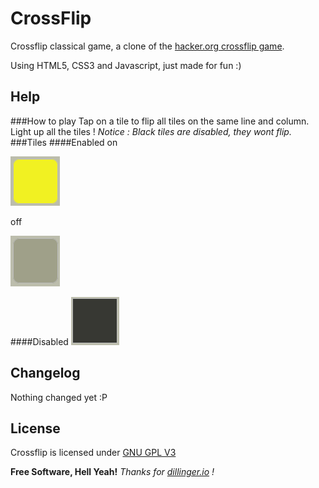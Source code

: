 CrossFlip
=========

Crossflip classical game, a clone of the [hacker.org crossflip game][hacker.org].

Using HTML5, CSS3 and Javascript, just made for fun :)

Help
----
###How to play
Tap on a tile to flip all tiles on the same line and column.
Light up all the tiles !
*Notice : Black tiles are disabled, they wont flip.*
###Tiles
####Enabled
on

![on tile][ontile]

off

![off tile][offtile]

####Disabled
![disabled tile][distile]

Changelog
---------
Nothing changed yet :P

License
-------
Crossflip is licensed under [GNU GPL V3][license]


**Free Software, Hell Yeah!**
*Thanks for [dillinger.io][dillinger] !*

[hacker.org]:http://www.hacker.org/cross/
[dillinger]:http://dillinger.io/
[ontile]:https://github.com/ammar-lakis/crossflip/blob/master/img/ontile.png
[offtile]:https://github.com/ammar-lakis/crossflip/blob/master/img/offtile.png
[distile]:https://github.com/ammar-lakis/crossflip/blob/master/img/distile.png
[license]:https://github.com/ammar-lakis/crossflip/blob/master/LICENSE